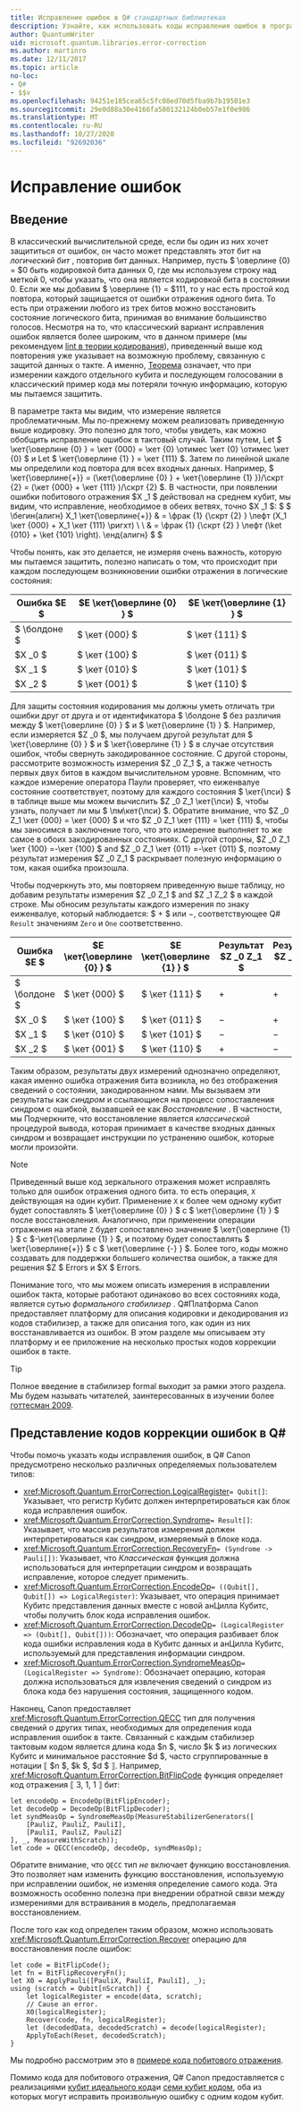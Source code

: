 ```yaml
---
title: Исправление ошибок в Q# стандартных библиотеках
description: Узнайте, как использовать коды исправления ошибок в программах, Q# защищая состояние Кубитс.
author: QuantumWriter
uid: microsoft.quantum.libraries.error-correction
ms.author: martinro
ms.date: 12/11/2017
ms.topic: article
no-loc:
- Q#
- $$v
ms.openlocfilehash: 94251e185cea65c5fc08ed70d5fba9b7b19501e3
ms.sourcegitcommit: 29e0d88a30e4166fa580132124b0eb57e1f0e986
ms.translationtype: MT
ms.contentlocale: ru-RU
ms.lasthandoff: 10/27/2020
ms.locfileid: "92692036"
---
```

# <a name="error-correction"></a>Исправление ошибок #

## <a name="introduction"></a>Введение ##

В классический вычислительной среде, если бы один из них хочет защититься от ошибок, он часто может представлять этот бит на *логический бит* , повторив бит данных.
Например, пусть $ \оверлине {0} = $0 быть кодировкой бита данных 0, где мы используем строку над меткой 0, чтобы указать, что она является кодировкой бита в состоянии 0.
Если же мы добавим $ \оверлине {1} = $111, то у нас есть простой код повтора, который защищается от ошибки отражения одного бита.
То есть при отражении любого из трех битов можно восстановить состояние логического бита, принимая во внимание большинство голосов.
Несмотря на то, что классический вариант исправления ошибок является более широким, что в данном примере (мы рекомендуем [lint в теории кодирования](https://www.springer.com/us/book/9783540641339)), приведенный выше код повторения уже указывает на возможную проблему, связанную с защитой данных о такте.
А именно, [Теорема](xref:microsoft.quantum.concepts.pauli#the-no-cloning-theorem) означает, что при измерении каждого отдельного кубита и последующем голосовании в классический пример кода мы потеряли точную информацию, которую мы пытаемся защитить.

В параметре такта мы видим, что измерение является проблематичным. Мы по-прежнему можем реализовать приведенную выше кодировку.
Это полезно для того, чтобы увидеть, как можно обобщить исправление ошибок в тактовый случай.
Таким путем, Let $ \кет{\оверлине {0} } = \кет {000} = \кет {0} \отимес \кет {0} \отимес \кет {0} $ и Let $ \кет{\оверлине {1} } = \кет {111} $.
Затем по линейной шкале мы определили код повтора для всех входных данных. Например, $ \кет{\оверлине{+}} = (\кет{\оверлине {0} } + \кет{\оверлине {1} })/\скрт {2} = (\кет {000} + \кет {111} )/\скрт {2} $.
В частности, при появлении ошибки побитового отражения $X _1 $ действовал на среднем кубит, мы видим, что исправление, необходимое в обеих ветвях, точно $X _1 $: $ $ \бегин{алигн} X_1 \кет{\оверлине{+}} & = \фрак {1} {\скрт {2} } \лефт (X_1 \кет {000} + X_1 \кет {111} \ригхт) \\ \\ & = \фрак {1} {\скрт {2} } \лефт (\ket {010} + \ket {101} \right).
\енд{алигн} $ $

Чтобы понять, как это делается, не измеряя очень важность, которую мы пытаемся защитить, полезно написать о том, что происходит при каждом последующем возникновении ошибки отражения в логические состояния:

| Ошибка $E $ | $E \кет{\оверлине {0} } $ | $E \кет{\оверлине {1} } $ |
| --- | --- | --- |
| $ \болдоне $ | $ \кет {000} $ | $ \кет {111} $ |
| $X _0 $ | $ \кет {100} $ | $ \кет {011} $ |
| $X _1 $ | $ \кет {010} $ | $ \кет {101} $ |
| $X _2 $ | $ \кет {001} $ | $ \кет {110} $ |

Для защиты состояния кодирования мы должны уметь отличать три ошибки друг от друга и от идентификатора $ \болдоне $ без различия между $ \кет{\оверлине {0} } $ и $ \кет{\оверлине {1} } $.
Например, если измеряется $Z _0 $, мы получаем другой результат для $ \кет{\оверлине {0} } $ и $ \кет{\оверлине {1} } $ в случае отсутствия ошибок, чтобы свернуть закодированное состояние.
С другой стороны, рассмотрите возможность измерения $Z _0 Z_1 $, а также четность первых двух битов в каждом вычислительном уровне.
Вспомним, что каждое измерение оператора Паули проверяет, что еиженвалуе состояние соответствует, поэтому для каждого состояния $ \кет{\пси} $ в таблице выше мы можем вычислить $Z _0 Z_1 \кет{\пси} $, чтобы узнать, получает ли мы $ \пм\кет{\пси} $.
Обратите внимание, что $Z _0 Z_1 \кет {000} = \кет {000} $ и что $Z _0 Z_1 \кет {111} = \кет {111} $, чтобы мы заносимся в заключение того, что это измерение выполняет то же самое в обоих закодированных состояниях.
С другой стороны, $Z _0 Z_1 \кет {100} =-\кет {100} $ and $Z _0 Z_1 \кет {011} =-\кет {011} $, поэтому результат измерения $Z _0 Z_1 $ раскрывает полезную информацию о том, какая ошибка произошла.

Чтобы подчеркнуть это, мы повторяем приведенную выше таблицу, но добавим результаты измерения $Z _0 Z_1 $ and $Z _1 Z_2 $ в каждой строке.
Мы обносим результаты каждого измерения по знаку еиженвалуе, который наблюдается: $ + $ или $-$, соответствующее Q# `Result` значениям `Zero` и `One` соответственно.

| Ошибка $E $ | $E \кет{\оверлине {0} } $ | $E \кет{\оверлине {1} } $ | Результат $Z _0 Z_1 $ | Результат $Z _1 Z_2 $ |
| --- | --- | --- | --- | --- |
| $ \болдоне $ | $ \кет {000} $ | $ \кет {111} $ | $+$ | $+$ |
| $X _0 $ | $ \кет {100} $ | $ \кет {011} $ | $-$ | $+$ |
| $X _1 $ | $ \кет {010} $ | $ \кет {101} $ | $-$ | $-$ |
| $X _2 $ | $ \кет {001} $ | $ \кет {110} $ | $+$ | $-$ |

Таким образом, результаты двух измерений однозначно определяют, какая именно ошибка отражения бита возникла, но без отображения сведений о состоянии, закодированном нами.
Мы вызываем эти результаты как *синдром* и ссылающиеся на процесс сопоставления синдром с ошибкой, вызвавшей ее как *Восстановление* .
В частности, мы Подчеркните, что восстановление является *классической* процедурой вывода, которая принимает в качестве входных данных синдром и возвращает инструкции по устранению ошибок, которые могли произойти.

> [!NOTE]
> Приведенный выше код зеркального отражения может исправлять только для ошибок отражения одного бита. то есть операция, `X` действующая на один кубит.
> Применение `X` к более чем одному кубит будет сопоставлять $ \кет{\оверлине {0} } $ с $ \кет{\оверлине {1} } $ после восстановления.
> Аналогично, при применении операции отражения на этапе `Z` будет сопоставлено значение $ \кет{\оверлине {1} } $ с $-\кет{\оверлине {1} } $, и поэтому будет сопоставлять $ \кет{\оверлине{+}} $ с $ \кет{\оверлине {-} } $.
> Более того, коды можно создавать для поддержки большего количества ошибок, а также для решения $Z $ Errors и $X $ Errors.

Понимание того, что мы можем описать измерения в исправлении ошибок такта, которые работают одинаково во всех состояниях кода, является сутью *формального стабилизер* .
Q#Платформа Canon предоставляет платформу для описания кодировки и декодирования из кодов стабилизер, а также для описания того, как один из них восстанавливается из ошибок.
В этом разделе мы описываем эту платформу и ее приложение на несколько простых кодов коррекции ошибок в такте.

> [!TIP]
> Полное введение в стабилизер formal выходит за рамки этого раздела.
> Мы будем называть читателей, заинтересованных в изучении более [готтесман 2009](https://arxiv.org/abs/0904.2557).

## <a name="representing-error-correcting-codes-in-no-locq"></a>Представление кодов коррекции ошибок в Q# ##

Чтобы помочь указать коды исправления ошибок, в Q# Canon предусмотрено несколько различных определяемых пользователем типов:

- <xref:Microsoft.Quantum.ErrorCorrection.LogicalRegister>`= Qubit[]`: Указывает, что регистр Кубитс должен интерпретироваться как блок кода исправления ошибок.
- <xref:Microsoft.Quantum.ErrorCorrection.Syndrome>`= Result[]`: Указывает, что массив результатов измерения должен интерпретироваться как синдром, измеряемый в блоке кода.
- <xref:Microsoft.Quantum.ErrorCorrection.RecoveryFn>`= (Syndrome -> Pauli[])`: Указывает, что *Классическая* функция должна использоваться для интерпретации синдром и возвращать исправление, которое следует применить.
- <xref:Microsoft.Quantum.ErrorCorrection.EncodeOp>`= ((Qubit[], Qubit[]) => LogicalRegister)`: Указывает, что операция принимает Кубитс представления данных вместе с новой анЦилла Кубитс, чтобы получить блок кода исправления ошибок.
- <xref:Microsoft.Quantum.ErrorCorrection.DecodeOp>`= (LogicalRegister => (Qubit[], Qubit[]))`: Обозначает, что операция разбивает блок кода ошибки исправления кода в Кубитс данных и анЦилла Кубитс, используемый для представления информации синдром.
- <xref:Microsoft.Quantum.ErrorCorrection.SyndromeMeasOp>`= (LogicalRegister => Syndrome)`: Обозначает операцию, которая должна использоваться для извлечения сведений о синдром из блока кода без нарушения состояния, защищенного кодом.

Наконец, Canon предоставляет <xref:Microsoft.Quantum.ErrorCorrection.QECC> тип для получения сведений о других типах, необходимых для определения кода исправления ошибок в такте. Связанный с каждым стабилизер тактовым кодом является длина кода $n $, число $k $ из логических Кубитс и минимальное расстояние $d $, часто сгруппированные в нотации ⟦ $n $, $k $, $d $ ⟧. Например, <xref:Microsoft.Quantum.ErrorCorrection.BitFlipCode> функция определяет код отражения ⟦ 3, 1, 1 ⟧ бит:

```qsharp
let encodeOp = EncodeOp(BitFlipEncoder);
let decodeOp = DecodeOp(BitFlipDecoder);
let syndMeasOp = SyndromeMeasOp(MeasureStabilizerGenerators([
    [PauliZ, PauliZ, PauliI],
    [PauliI, PauliZ, PauliZ]
], _, MeasureWithScratch));
let code = QECC(encodeOp, decodeOp, syndMeasOp);
```

Обратите внимание, что `QECC` тип *не* включает функцию восстановления.
Это позволяет нам изменить функцию восстановления, используемую при исправлении ошибок, не изменяя определение самого кода. Эта возможность особенно полезна при внедрении обратной связи между измерениями для встраивания в модель, предполагаемая восстановлением.

После того как код определен таким образом, можно использовать <xref:Microsoft.Quantum.ErrorCorrection.Recover> операцию для восстановления после ошибок:

```qsharp
let code = BitFlipCode();
let fn = BitFlipRecoveryFn();
let X0 = ApplyPauli([PauliX, PauliI, PauliI], _);
using (scratch = Qubit[nScratch]) {
    let logicalRegister = encode(data, scratch);
    // Cause an error.
    X0(logicalRegister);
    Recover(code, fn, logicalRegister);
    let (decodedData, decodedScratch) = decode(logicalRegister);
    ApplyToEach(Reset, decodedScratch);
}
```

Мы подробно рассмотрим это в [примере кода побитового отражения](https://github.com/microsoft/Quantum/tree/main/samples/error-correction/bit-flip-code).

Помимо кода для побитового отражения, Q# Canon предоставляется с реализациями [кубит идеального кода](https://arxiv.org/abs/quant-ph/9602019)и [семи кубит кодом](https://arxiv.org/abs/quant-ph/9705052), оба из которых могут исправить произвольную ошибку с одним кодом кубит.
